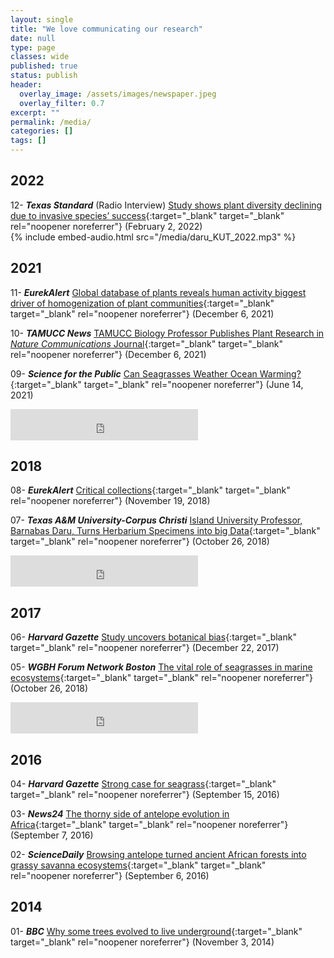 ```yaml
---
layout: single
title: "We love communicating our research"
date: null
type: page
classes: wide
published: true
status: publish
header:
  overlay_image: /assets/images/newspaper.jpeg
  overlay_filter: 0.7
excerpt: ""
permalink: /media/
categories: []
tags: []
---
```

## 2022

12- **_Texas Standard_** (Radio Interview) [Study shows plant diversity declining due to invasive species’ success](https://www.texasstandard.org/stories/study-shows-plant-diversity-declining-due-to-invasive-species-success/){:target="_blank" target="_blank" rel="noopener noreferrer"} (February 2, 2022)<br>
{% include embed-audio.html src="/media/daru_KUT_2022.mp3" %}<br>

## 2021

11- **_EurekAlert_** [Global database of plants reveals human activity biggest driver of homogenization of plant communities](https://www.eurekalert.org/news-releases/936979){:target="_blank" target="_blank" rel="noopener noreferrer"} (December 6, 2021)<br>

10- **_TAMUCC News_** [TAMUCC Biology Professor Publishes Plant Research in _Nature Communications_ Journal](https://bit.ly/3EvoXLZ){:target="_blank" target="_blank" rel="noopener noreferrer"} (December 6, 2021)<br>

09- **_Science for the Public_** [Can Seagrasses Weather Ocean Warming?](http://scienceforthepublic.org/earth/can-seagrasses-weather-ocean-warming){:target="_blank" target="_blank" rel="noopener noreferrer"} (June 14, 2021)<br>
<iframe height="50" src="https://www.youtube.com/embed/ZnOPkCSzmsg" title="YouTube video player" frameborder="0" allow="accelerometer; autoplay; clipboard-write; encrypted-media; gyroscope; picture-in-picture" allowfullscreen></iframe>

## 2018

08- **_EurekAlert_** [Critical collections](https://goo.gl/KXbvH9){:target="_blank" target="_blank" rel="noopener noreferrer"} (November 19, 2018)<br>

07- **_Texas A&M University-Corpus Christi_** [Island University Professor, Barnabas Daru, Turns Herbarium Specimens into big Data](https://www.youtube.com/watch?v=-_pj1CsIcMo&t=1s){:target="_blank" target="_blank" rel="noopener noreferrer"} (October 26, 2018)<br>
<iframe height="50" src="https://www.youtube.com/embed/-_pj1CsIcMo" title="YouTube video player" frameborder="0" allow="accelerometer; autoplay; clipboard-write; encrypted-media; gyroscope; picture-in-picture" allowfullscreen></iframe>

## 2017

06- **_Harvard Gazette_** [Study uncovers botanical bias](https://news.harvard.edu/gazette/story/2017/12/harvard-study-illuminates-botanical-bias/){:target="_blank" target="_blank" rel="noopener noreferrer"} (December 22, 2017)<br>

05- **_WGBH Forum Network Boston_** [The vital role of seagrasses in marine ecosystems](https://forum-network.org/lectures/vital-role-seagrasses-marine-ecosystems/){:target="_blank" target="_blank" rel="noopener noreferrer"} (October 26, 2018)<br>
<iframe height="50" src="https://www.youtube.com/embed/BV_iqJ-TPYI" title="YouTube video player" frameborder="0" allow="accelerometer; autoplay; clipboard-write; encrypted-media; gyroscope; picture-in-picture" allowfullscreen></iframe>

## 2016

04- **_Harvard Gazette_** [Strong case for seagrass](https://news.harvard.edu/gazette/story/2016/09/strong-case-for-seagrass-in-biodiversity-analysis/){:target="_blank" target="_blank" rel="noopener noreferrer"} (September 15, 2016)<br>

03- **_News24_** [The thorny side of antelope evolution in Africa](https://bit.ly/3lfk7Ko){:target="_blank" target="_blank" rel="noopener noreferrer"} (September 7, 2016)<br>

02- **_ScienceDaily_** [Browsing antelope turned ancient African forests into grassy savanna ecosystems](https://www.sciencedaily.com/releases/2016/09/160906103156.htm){:target="_blank" target="_blank" rel="noopener noreferrer"} (September 6, 2016)<br>

## 2014

01- **_BBC_** [Why some trees evolved to live underground](https://bit.ly/2VAhR7w){:target="_blank" target="_blank" rel="noopener noreferrer"} (November 3, 2014)<br>

<script src="/assets/vanilla-back-to-top.min.js"></script>
<script>addBackToTop({
  backgroundColor: '#fff',
  innerHTML: 'Back to top',
  textColor: '#333'
})</script>
<style>
  #back-to-top {
    border: 1px solid #ccc;
    border-radius: 0;
    font-family: sans-serif;
    font-size: 14px;
    width: 100px;
    text-align: center;
    line-height: 30px;
    height: 30px;
  }
</style>
